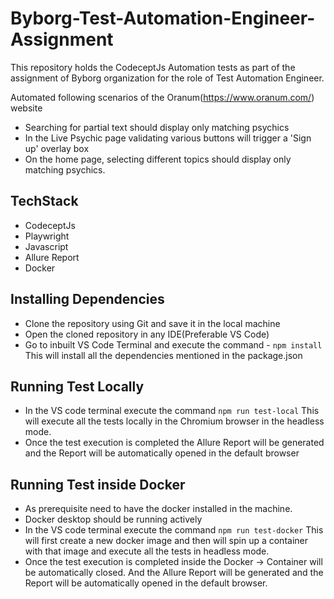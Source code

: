# Byborg-Test-Automation-Engineer-Assignment

This repository holds the CodeceptJs Automation tests as part of the assignment of Byborg organization for the role of Test Automation Engineer.

Automated following scenarios of the Oranum(https://www.oranum.com/) website

 - Searching for partial text should display only matching psychics
 - In the Live Psychic page validating various buttons will trigger a 'Sign up' overlay box
 - On the home page, selecting different topics should display only matching psychics.

## TechStack
- CodeceptJs
- Playwright
- Javascript
- Allure Report
- Docker

## Installing Dependencies

 - Clone the repository using Git and save it in the local machine
 - Open the cloned repository in any IDE(Preferable VS Code)
 - Go to inbuilt VS Code Terminal and execute the command - `npm install` This will install all the dependencies mentioned in the package.json

## Running Test Locally

 - In the VS code terminal execute the command `npm run test-local` This will execute all the tests locally in the Chromium browser in the headless mode.
 - Once the test execution is completed the Allure Report will be generated and the Report will be automatically  opened in the default browser

## Running Test inside Docker

 - As prerequisite need to have the docker installed in the machine.
 - Docker desktop should be running actively
 - In the VS code terminal execute the command `npm run test-docker` This will first create a new docker image and then will spin up a container with that image and execute all the tests in headless mode.
 - Once the test execution is completed inside the Docker ->  Container will be automatically closed. And the Allure Report will be generated and the Report will be automatically opened in the default browser.